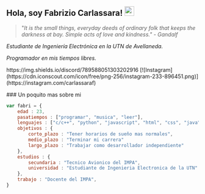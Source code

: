 <h2>Hola, soy Fabrizio Carlassara! <img src="https://static.wikia.nocookie.net/witcher/images/4/4b/Wolf_School_medallion.png/revision/latest/top-crop/width/300/height/300?cb=20151008164535" width="25"></h2>

> "*It is the small things, everyday deeds of ordinary folk that keeps the darkness at bay. Simple acts of love and kindness." - Gandalf*

*Estudiante de Ingeniería Electrónica en la UTN de Avellaneda.*

*Programador en mis tiempos libres.*
<p>
https://img.shields.io/discord/789588051303202916
[![Instagram](https://cdn.iconscout.com/icon/free/png-256/instagram-233-896451.png)](https://instagram.com/carlassaraf)
</p>
### Un poquito mas sobre mi

```javascript
var fabri = {
    edad : 23,
    pasatiempos : ["programar", "musica", "leer"],
    lenguajes : ["c/c++", "python", "javascript", "html", "css", "java"],
    objetivos : {
        corto_plazo : "Tener horarios de sueño mas normales",
        medio_plazo : "Terminar mi carrera"
        largo_plazo : "Trabajar como desarrollador independiente"
    },
    estudios : {
    	secundaria : "Tecnico Avionico del IMPA",
    	universidad : "Estudiante de Ingenieria Electronica de la UTN"
	},
	trabajo : "Docente del IMPA",
}
```

